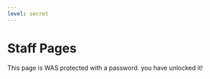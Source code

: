 ```yaml
---
level: secret
---
```


# Staff Pages

This page is WAS protected with a password. you have unlocked it!